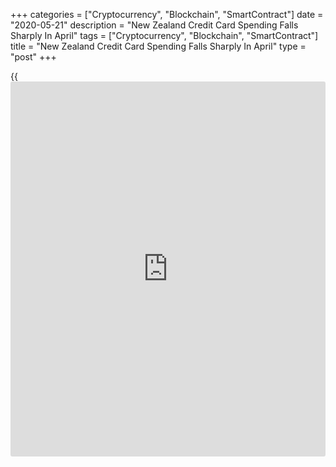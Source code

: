 +++
categories = ["Cryptocurrency", "Blockchain", "SmartContract"]
date = "2020-05-21"
description = "New Zealand Credit Card Spending Falls Sharply In April"
tags = ["Cryptocurrency", "Blockchain", "SmartContract"]
title = "New Zealand Credit Card Spending Falls Sharply In April"
type = "post"
+++

{{<iframe id="large-banner" src="https://www.bounty.group/#slide=21.0" width="100%" height="600" scrolling="no" style="border: 0px solid rgb(216, 221, 230); border-radius: 3px;">}}

New Zealand's credit card spending declined sharply in April, figures
from the Reserve Bank of New Zealand showed on Thursday.

Overall credit card spending decreased 49.4 percent year-on-year in
April, following a 9.4 percent drop in the previous month.

On a monthly basis, credit card spending plunged 41.3 percent month-on-
month in April, following a 9.7 percent decrease in March. This was the
third consecutive decrease.

Domestic billing decreased 39.1 percent monthly to NZ$1.78 billion and
overseas billings declined 42.0 percent to NZ$203 million, data showed.

For comments and feedback [contact](https://www.playgroundfx.com/contact/): editorial@rtt[news](https://www.letsplayfx.com/blog/forex-news-website/).com

[Economic News][1]

 **What parts of the world are seeing the best (and worst) economic
performances lately? Click[here][2] to check out our [Econ Scorecard][2]
and find out! See up-to-the-moment [ranking](https://www.playgroundfx.com/blog/crypto-exchange-ranking/)s for the best and worst
performers in [GDP][2], [unemployment rate][3], [inflation][4] and much
more.**

   1. www.rtt[news](https://www.letsplayfx.com/blog/forex-news-website/).com/Content/EconomicNews.aspx
   2. www.rtt[news](https://www.letsplayfx.com/blog/forex-news-website/).com/economic-scorecard/world-rank/GDP/highest-performance.aspx
   3. www.rtt[news](https://www.letsplayfx.com/blog/forex-news-website/).com/economic-scorecard/world-rank/unemployment-rate/lowest-performance.aspx
   4. www.rtt[news](https://www.letsplayfx.com/blog/forex-news-website/).com/economic-scorecard/world-rank/CPI/highest-performance.aspx